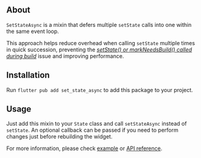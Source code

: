 ## About

`SetStateAsync` is a mixin that defers multiple `setState` calls into one within the same event loop.

This approach helps reduce overhead when calling `setState` multiple times in quick succession, preventing the *[setState() or markNeedsBuild() called during build](https://www.google.com/search?q=setState%28%29+or+markNeedsBuild%28%29+called+during+build)* issue and improving performance.

## Installation

Run `flutter pub add set_state_async` to add this package to your project.

## Usage

Just add this mixin to your `State` class and call `setStateAsync` instead of `setState`. An optional callback can be passed if you need to perform changes just before rebuilding the widget.

For more information, please check [example](https://pub.dev/xxoo/set_state_async/example) or [API reference](https://pub.dev/documentation/set_state_async/latest/index/SetStateAsync/setStateAsync.html).